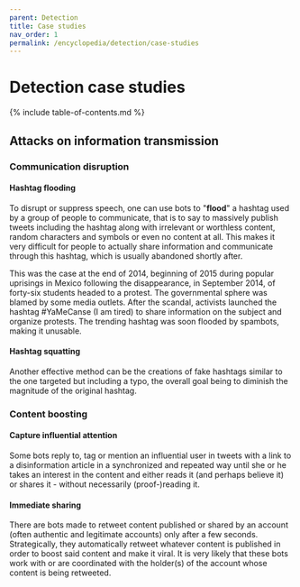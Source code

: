 ```yaml
---
parent: Detection
title: Case studies
nav_order: 1
permalink: /encyclopedia/detection/case-studies
---
```


# Detection case studies

{% include table-of-contents.md %}

## Attacks on information transmission

### Communication disruption

#### Hashtag flooding

To disrupt or suppress speech, one can use bots to "**flood**" a hashtag used by a group of people to communicate, that is to say to massively publish tweets including the hashtag along with irrelevant or worthless content, random characters and symbols or even no content at all. This makes it very difficult for people to actually share information and communicate through this hashtag, which is usually abandoned shortly after.

This was the case at the end of 2014, beginning of 2015 during popular uprisings in Mexico following the disappearance, in September 2014, of forty-six students headed to a protest. The governmental sphere was blamed by some media outlets. After the scandal, activists launched the hashtag #YaMeCanse (I am tired) to share information on the subject and organize protests. The trending hashtag was soon flooded by spambots, making it unusable.

#### Hashtag squatting

Another effective method can be the creations of fake hashtags similar to the one targeted but including a typo, the overall goal being to diminish the magnitude of the original hashtag.

<!-- give examples -->

### Content boosting

#### Capture influential attention

Some bots reply to, tag or mention an influential user in tweets with a link to a disinformation article in a synchronized and repeated way until she or he takes an interest in the content and either reads it (and perhaps believe it) or shares it - without necessarily (proof-)reading it.

<!-- give examples -->

#### Immediate sharing

There are bots made to retweet content published or shared by an account (often authentic and legitimate accounts) only after a few seconds. Strategically, they automatically retweet whatever content is published in order to boost said content and make it viral. It is very likely that these bots work with or are coordinated with the holder(s) of the account whose content is being retweeted.

<!-- give examples -->
